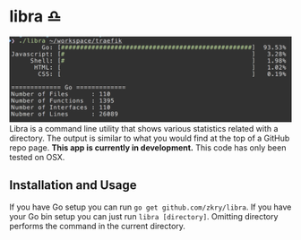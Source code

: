 # libra ♎️
![A sample example of the program](docs/media/example.png?raw=true "An example of the program running")
Libra is a command line utility that shows various statistics related with a directory. The output is similar to what you would find at the top of a GitHub repo page. **This app is currently in development.** This code has only been tested on OSX.

## Installation and Usage
If you have Go setup you can run  `go get github.com/zkry/libra`. If you have your Go bin setup you can just run  `libra [directory]`. Omitting directory performs the command in the current directory.
